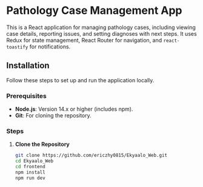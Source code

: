 # Pathology Case Management App

This is a React application for managing pathology cases, including viewing case details, reporting issues, and setting diagnoses with next steps. It uses Redux for state management, React Router for navigation, and `react-toastify` for notifications.

## Installation

Follow these steps to set up and run the application locally.

### Prerequisites

- **Node.js**: Version 14.x or higher (includes npm).
- **Git**: For cloning the repository.

### Steps

1. **Clone the Repository**
   ```bash
   git clone https://github.com/ericzhy0815/Ekyaalo_Web.git
   cd Ekyaalo_Web
   cd frontend
   npm install
   npm run dev
   ```
